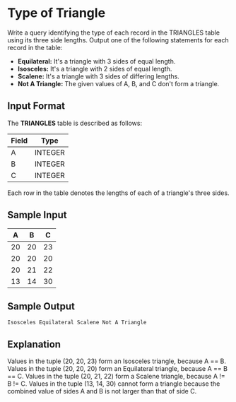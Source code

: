 # Type of Triangle

Write a query identifying the type of each record in the TRIANGLES table using its three side lengths. Output one of the following statements for each record in the table:

- **Equilateral:** It's a triangle with 3 sides of equal length.
- **Isosceles:** It's a triangle with 2 sides of equal length.
- **Scalene:** It's a triangle with 3 sides of differing lengths.
- **Not A Triangle:** The given values of A, B, and C don't form a triangle.

## Input Format

The **TRIANGLES** table is described as follows:

| Field | Type |
|---|---|
| A | INTEGER |
| B | INTEGER |
| C | INTEGER |

Each row in the table denotes the lengths of each of a triangle's three sides.

## Sample Input

| A | B | C |
|---|---|---|
| 20 | 20 | 23 |
| 20 | 20 | 20 |
| 20 | 21 | 22 |
| 13 | 14 | 30 |

## Sample Output

``Isosceles
Equilateral
Scalene
Not A Triangle``

## Explanation

Values in the tuple (20, 20, 23) form an Isosceles triangle, because A == B.
Values in the tuple (20, 20, 20) form an Equilateral triangle, because A == B == C. Values in the tuple (20, 21, 22) form a Scalene triangle, because A != B != C.
Values in the tuple (13, 14, 30) cannot form a triangle because the combined value of sides A and B is not larger than that of side C.